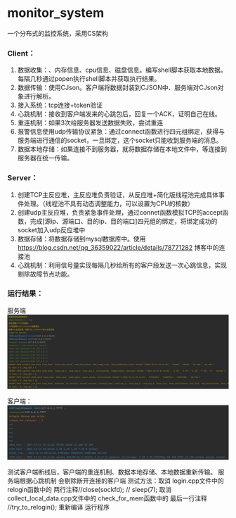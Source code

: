 # monitor_system

一个分布式的监控系统，采用CS架构

### Client：

1. 数据收集：、内存信息、cpu信息、磁盘信息。编写shell脚本获取本地数据。每隔几秒通过popen执行shell脚本并获取执行结果。
2. 数据传输：使用CJson。客户端将数据封装到CJSON中、服务端对CJson对象进行解析。
3. 接入系统：tcp连接+token验证
4. 心跳机制：接收到客户端发来的心跳包后，回复一个ACK，证明自己在线。
5. 重连机制：如果3次给服务器发送数据失败，尝试重连
6. 报警信息使用udp传输协议紧急：通过connect函数进行四元组绑定，获得与服务端进行通信的socket，一旦绑定，这个socket只能收到服务端的消息。
7. 数据本地存储：如果连接不到服务器，就将数据存储在本地文件中，等连接到服务器在统一传输。

### Server：

1. 创建TCP主反应堆，主反应堆负责验证，从反应堆+简化版线程池完成具体事件处理。（线程池不具有动态调整能力，可以设置为CPU的核数）
2. 创建udp主反应堆，负责紧急事件处理，通过connet函数模拟TCP的accept函数，完成[源ip、源端口、目的ip、目的端口]四元组的绑定，将绑定成功的socket加入udp反应堆中
3. 数据存储：将数据存储到mysql数据库中。使用 https://blog.csdn.net/qq_36359022/article/details/78771282 博客中的连接池
4. 心跳机制：利用信号量实现每隔几秒给所有的客户段发送一次心跳信息，实现剔除故障节点功能。



### 运行结果：

服务端
![img_1.png](images/server.png)

客户端：
![img_2.png](images/client.png)

测试客户端断线后，客户端的重连机制、数据本地存储、本地数据重新传输。 服务端根据心跳机制 会剔除断开连接的客户端
测试方法：取消 login.cpp文件中的 relogin函数中的  两行注释//close(sockfd); // sleep(7);
        取消 collect_local_data.cpp文件中的 check_for_mem函数中的 最后一行注释 //try_to_relogin();
        重新编译 运行程序

